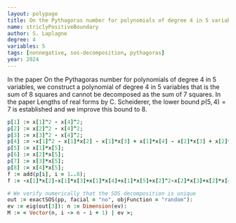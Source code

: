 ```yaml
---
layout: polypage
title: On the Pythagoras number for polynomials of degree 4 in 5 variables
name: striclyPositiveBoundary
author: S. Laplagne
degree: 4
variables: 5
tags: [nonnegative, sos-decomposition, pythagoras]
year: 2024
---
```


In the paper On the Pythagoras number for polynomials of degree 4 in 5 variables, 
we construct a polynomial of degree $4$ in $5$ variables that is the sum of 8 squares and cannot be decomposed as the sum of 7 squares.
In the paper Lengths of real forms by C. Scheiderer, the lower bound $p(5,4) = 7$ is established and we improve this bound to 8.

```ruby
p[1] := x[1]^2 - x[4]^2;
p[2] := x[2]^2 - x[4]^2;
p[3] := x[3]^2 - x[4]^2;
p[4] := -x[1]^2 - x[1]*x[2] - x[1]*x[3] + x[1]*x[4] - x[2]*x[3] + x[2]*x[4] + x[3]*x[4];
p[5] := x[1]*x[5];
p[6] := x[2]*x[5];
p[7] := x[3]*x[5];
p[8] := x[4]*x[5];
f := add(p[i], i = 1..8);
f := -x[1]*x[2]-x[1]*x[3]+x[1]*x[4]+x[1]*x[5]+x[2]^2-x[2]*x[3]+x[2]*x[4]+x[2]*x[5]+x[3]^2+x[3]*x[4]+x[3]*x[5]-3*x[4]^2+x[4]*x[5];

# We verify numerically that the SOS decomposition is unique
out := exactSOS(pp, facial = "no", objFunction = "random"):
ev := eig(out[3]): n := Dimension(ev):
M := < Vector(n, i -> n - i + 1) | ev >;
```

<!-- add history, minimal number of squares, references, verification scripts, etc. -->
